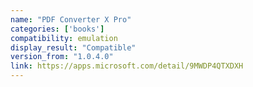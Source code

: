 ```yaml
---
name: "PDF Converter X Pro"
categories: ['books']
compatibility: emulation
display_result: "Compatible"
version_from: "1.0.4.0"
link: https://apps.microsoft.com/detail/9MWDP4QTXDXH
---
```

